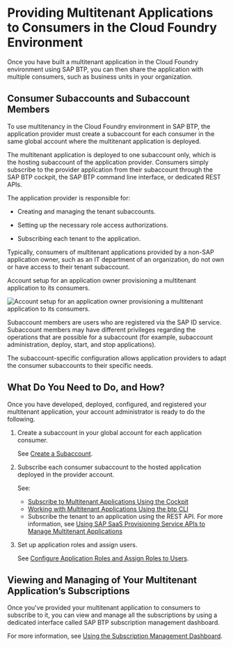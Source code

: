 <!-- loio7a013f1d89f34a0084ea3d9a8bb2adbd -->

# Providing Multitenant Applications to Consumers in the Cloud Foundry Environment

 Once you have built a multitenant application in the Cloud Foundry environment using SAP BTP, you can then share the application with multiple consumers, such as business units in your organization. 





<a name="loio7a013f1d89f34a0084ea3d9a8bb2adbd__section_ty2_spn_s2b"/>

## Consumer Subaccounts and Subaccount Members

To use multitenancy in the Cloud Foundry environment in SAP BTP, the application provider must create a subaccount for each consumer in the same global account where the multitenant application is deployed.

The multitenant application is deployed to one subaccount only, which is the hosting subaccount of the application provider. Consumers simply subscribe to the provider application from their subaccount through the SAP BTP cockpit, the SAP BTP command line interface, or dedicated REST APIs.

The application provider is responsible for:

-   Creating and managing the tenant subaccounts.

-   Setting up the necessary role access authorizations.

-   Subscribing each tenant to the application.


Typically, consumers of multitenant applications provided by a non-SAP application owner, such as an IT department of an organization, do not own or have access to their tenant subaccount.

   
  
<a name="loio7a013f1d89f34a0084ea3d9a8bb2adbd__fig_oxt_44m_s2b"/>Account setup for an application owner provisioning a multitenant application to its consumers.

 ![](images/CF_Subscriptions_with_External_Providers_-_Detailed_a65f2d5.png "Account
					setup for an application owner provisioning a multitenant application to its consumers.") 

Subaccount members are users who are registered via the SAP ID service. Subaccount members may have different privileges regarding the operations that are possible for a subaccount \(for example, subaccount administration, deploy, start, and stop applications\).

The subaccount-specific configuration allows application providers to adapt the consumer subaccounts to their specific needs.



<a name="loio7a013f1d89f34a0084ea3d9a8bb2adbd__section_aq3_sqn_s2b"/>

## What Do You Need to Do, and How?

Once you have developed, deployed, configured, and registered your multitenant application, your account administrator is ready to do the following.

1.  Create a subaccount in your global account for each application consumer.

    See [Create a Subaccount](../50-administration-and-ops/Create_a_Subaccount_05280a1.md).

2.  Subscribe each consumer subaccount to the hosted application deployed in the provider account.

    See:

    -   [Subscribe to Multitenant Applications Using the Cockpit](../50-administration-and-ops/Subscribe_to_Multitenant_Applications_Using_the_Cockpit_7a3e396.md)
    -   [Working with Multitenant Applications Using the btp CLI](../50-administration-and-ops/Working_with_Multitenant_Applications_Using_the_btp_CLI_c1b0fcc.md)
    -   Subscribe the tenant to an application using the REST API. For more information, see [Using SAP SaaS Provisioning Service APIs to Manage Multitenant Applications](Using_SAP_SaaS_Provisioning_Service_APIs_to_Manage_Multitenant_Applications_ed08c7d.md)

3.  Set up application roles and assign users.

    See [Configure Application Roles and Assign Roles to Users](../50-administration-and-ops/Configure_Application_Roles_and_Assign_Roles_to_Users_56a7153.md).




<a name="loio7a013f1d89f34a0084ea3d9a8bb2adbd__section_f4t_q52_vqb"/>

## Viewing and Managing of Your Multitenant Application’s Subscriptions

Once you've provided your multitenant application to consumers to subscribe to it, you can view and manage all the subscriptions by using a dedicated interface called SAP BTP subscription management dashboard.

For more information, see [Using the Subscription Management Dashboard](Using_the_Subscription_Management_Dashboard_434be69.md).

